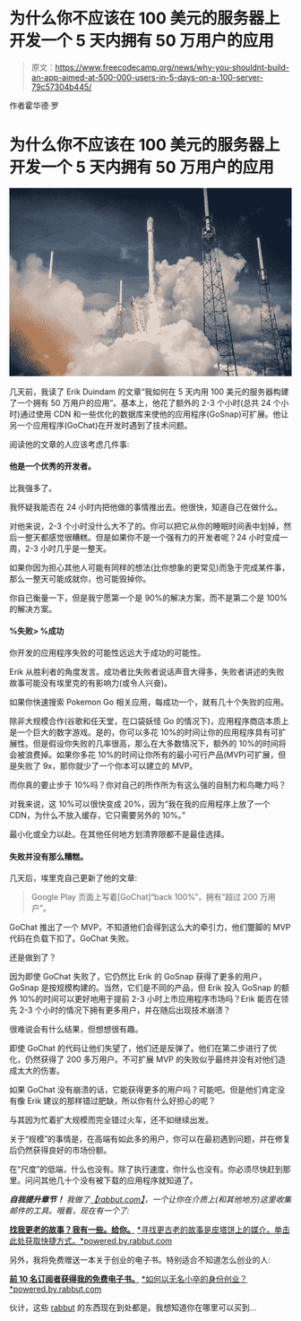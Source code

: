 # 为什么你不应该在 100 美元的服务器上开发一个 5 天内拥有 50 万用户的应用

> 原文：<https://www.freecodecamp.org/news/why-you-shouldnt-build-an-app-aimed-at-500-000-users-in-5-days-on-a-100-server-79c57304b445/>

作者霍华德·罗

# 为什么你不应该在 100 美元的服务器上开发一个 5 天内拥有 50 万用户的应用

![C1RRKp3ok2TCsWTHvOppxpY6pc0Tzl44GIPf](img/1dadbab31e2f0a2bcdf0fd1681453ae0.png)

几天前，我读了 Erik Duindam 的文章“我如何在 5 天内用 100 美元的服务器构建了一个拥有 50 万用户的应用”。基本上，他花了额外的 2-3 个小时(总共 24 个小时)通过使用 CDN 和一些优化的数据库来使他的应用程序(GoSnap)可扩展。他让另一个应用程序(GoChat)在开发时遇到了技术问题。

阅读他的文章的人应该考虑几件事:

#### 他是一个优秀的开发者。

比我强多了。

我怀疑我能否在 24 小时内把他做的事情推出去。他很快，知道自己在做什么。

对他来说，2-3 个小时没什么大不了的。你可以把它从你的睡眠时间表中划掉，然后一整天都感觉很糟糕。但是如果你不是一个强有力的开发者呢？24 小时变成一周，2-3 小时几乎是一整天。

如果你因为担心其他人可能有同样的想法(比你想象的更常见)而急于完成某件事，那么一整天可能成就你，也可能毁掉你。

你自己衡量一下，但是我宁愿第一个是 90%的解决方案，而不是第二个是 100%的解决方案。

#### %失败> %成功

你开发的应用程序失败的可能性远远大于成功的可能性。

Erik 从胜利者的角度发言。成功者比失败者说话声音大得多，失败者讲述的失败故事可能没有埃里克的有影响力(或令人兴奋)。

如果你快速搜索 Pokemon Go 相关应用，每成功一个，就有几十个失败的应用。

除非大规模合作(谷歌和任天堂，在口袋妖怪 Go 的情况下)，应用程序商店本质上是一个巨大的数字游戏。是的，你可以多花 10%的时间让你的应用程序具有可扩展性。但是假设你失败的几率很高，那么在大多数情况下，额外的 10%的时间将会被浪费掉。如果你多花 10%的时间让你所有的最小可行产品(MVP)可扩展，但是失败了 9x，那你就少了一个你本可以建立的 MVP。

而你真的要止步于 10%吗？你对自己的所作所为有这么强的自制力和鸟瞰力吗？

对我来说，这 10%可以很快变成 20%，因为“我在我的应用程序上放了一个 CDN，为什么不放入缓存，它只需要另外的 10%。”

最小化或全力以赴。在其他任何地方划清界限都不是最佳选择。

#### 失败并没有那么糟糕。

几天后，埃里克自己更新了他的文章:

> Google Play 页面上写着[GoChat]“back 100%”，拥有“超过 200 万用户”。

GoChat 推出了一个 MVP，不知道他们会得到这么大的牵引力，他们蹩脚的 MVP 代码在负载下扣了。GoChat 失败。

还是做到了？

因为即使 GoChat 失败了，它仍然比 Erik 的 GoSnap 获得了更多的用户，GoSnap 是按规模构建的。当然，它们是不同的产品，但 Erik 投入 GoSnap 的额外 10%的时间可以更好地用于提前 2-3 小时上市应用程序市场吗？Erik 能否在领先 2-3 个小时的情况下拥有更多用户，并在随后出现技术崩溃？

很难说会有什么结果，但想想很有趣。

即使 GoChat 的代码让他们失望了，他们还是反弹了。他们在第二步进行了优化，仍然获得了 200 多万用户。不可扩展 MVP 的失败似乎最终并没有对他们造成太大的伤害。

如果 GoChat 没有崩溃的话，它能获得更多的用户吗？可能吧。但是他们肯定没有像 Erik 建议的那样错过肥缺，所以你有什么好担心的呢？

与其因为忙着扩大规模而完全错过火车，还不如继续出发。

关于“规模”的事情是，在高端有如此多的用户，你可以在最初遇到问题，并在修复后仍然获得良好的市场份额。

在“尺度”的低端，什么也没有。除了执行速度，你什么也没有。你必须尽快赶到那里。问问其他几十个没有被下载的应用程序就知道了。

***自我提升章节！***
*我做了[【rabbut.com】](https://rabbut.com/?ref=h0)，一个让你在介质上(和其他地方)这里收集邮件的工具。哦看，现在有一个了:*

[**找我更老的故事？我有一些。给你。**](https://powered.by.rabbut.com/s/lbYA?c=10)
[*寻找更古老的故事是皮塔饼上的媒介。单击此处获取快捷方式。*powered.by.rabbut.com](https://powered.by.rabbut.com/s/lbYA?c=10)

另外，我将免费赠送一本关于创业的电子书。特别适合不知道怎么创业的人:

[**前 10 名订阅者获得我的免费电子书。**](https://powered.by.rabbut.com/e/wNXK?c=0)
[*如何以无名小卒的身份创业？*powered.by.rabbut.com](https://powered.by.rabbut.com/e/wNXK?c=0)

伙计，这些 [rabbut](https://rabbut.com/?ref=h00) 的东西现在到处都是。我想知道你在哪里可以买到…